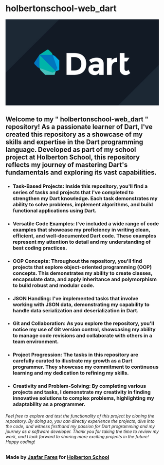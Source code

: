 # holbertonschool-web_dart
![Screenshot](dart.jpg)

## Welcome to my " holbertonschool-web_dart " repository! As a passionate learner of Dart, I've created this repository as a showcase of my skills and expertise in the Dart programming language. Developed as part of my school project at Holberton School, this repository reflects my journey of mastering Dart's fundamentals and exploring its vast capabilities.

* ### Task-Based Projects: Inside this repository, you'll find a series of tasks and projects that I've completed to strengthen my Dart knowledge. Each task demonstrates my ability to solve problems, implement algorithms, and build functional applications using Dart.

* ### Versatile Code Examples: I've included a wide range of code examples that showcase my proficiency in writing clean, efficient, and well-documented Dart code. These examples represent my attention to detail and my understanding of best coding practices.

* ### OOP Concepts: Throughout the repository, you'll find projects that explore object-oriented programming (OOP) concepts. This demonstrates my ability to create classes, encapsulate data, and apply inheritance and polymorphism to build robust and modular code.

* ### JSON Handling: I've implemented tasks that involve working with JSON data, demonstrating my capability to handle data serialization and deserialization in Dart.

* ### Git and Collaboration: As you explore the repository, you'll notice my use of Git version control, showcasing my ability to manage code revisions and collaborate with others in a team environment.

* ### Project Progression: The tasks in this repository are carefully curated to illustrate my growth as a Dart programmer. They showcase my commitment to continuous learning and my dedication to refining my skills.

* ### Creativity and Problem-Solving: By completing various projects and tasks, I demonstrate my creativity in finding innovative solutions to complex problems, highlighting my adaptability as a programmer.


###### Feel free to explore and test the functionality of this project by cloning the repository. By doing so, you can directly experience the projects, dive into the code, and witness firsthand my passion for Dart programming and my journey as a software developer. Thank you for taking the time to review my work, and I look forward to sharing more exciting projects in the future! Happy coding!

### Made by [Jaafar Fares](https://jaafarfares.github.io/) for [Holberton School](https://www.holbertonschool.com/)
